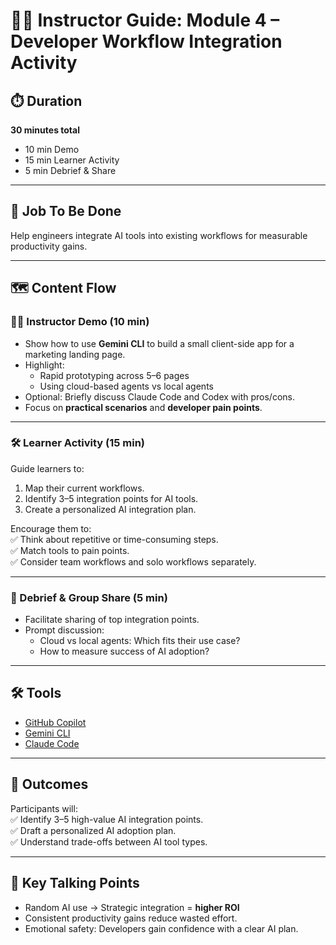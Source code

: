 # 🧑‍🏫 Instructor Guide: Module 4 – Developer Workflow Integration Activity

## ⏱️ Duration
**30 minutes total**
- 10 min Demo
- 15 min Learner Activity
- 5 min Debrief & Share

---

## 🎯 Job To Be Done
Help engineers integrate AI tools into existing workflows for measurable productivity gains.

---

## 🗺️ Content Flow

### 👨‍🏫 Instructor Demo (10 min)
- Show how to use **Gemini CLI** to build a small client-side app for a marketing landing page.  
- Highlight:  
  - Rapid prototyping across 5–6 pages  
  - Using cloud-based agents vs local agents  
- Optional: Briefly discuss Claude Code and Codex with pros/cons.  
- Focus on **practical scenarios** and **developer pain points**.  

---

### 🛠 Learner Activity (15 min)
Guide learners to:  
1. Map their current workflows.  
2. Identify 3–5 integration points for AI tools.  
3. Create a personalized AI integration plan.  

Encourage them to:  
✅ Think about repetitive or time-consuming steps.  
✅ Match tools to pain points.  
✅ Consider team workflows and solo workflows separately.  

---

### 💬 Debrief & Group Share (5 min)
- Facilitate sharing of top integration points.  
- Prompt discussion:  
  - Cloud vs local agents: Which fits their use case?  
  - How to measure success of AI adoption?  

---

## 🛠 Tools
- [GitHub Copilot](https://github.com/features/copilot)  
- [Gemini CLI](https://ai.google/tools/gemini)  
- [Claude Code](https://www.anthropic.com/product)  

---

## 🎯 Outcomes
Participants will:  
✅ Identify 3–5 high-value AI integration points.  
✅ Draft a personalized AI adoption plan.  
✅ Understand trade-offs between AI tool types.  

---

## 📌 Key Talking Points
- Random AI use → Strategic integration = **higher ROI**  
- Consistent productivity gains reduce wasted effort.  
- Emotional safety: Developers gain confidence with a clear AI plan.
